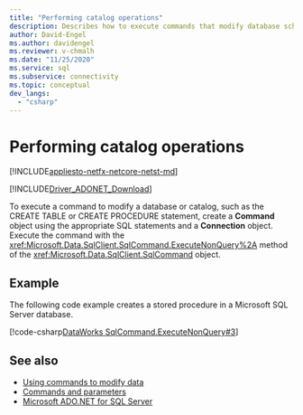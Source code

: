 ```yaml
---
title: "Performing catalog operations"
description: Describes how to execute commands that modify database schema.
author: David-Engel
ms.author: davidengel
ms.reviewer: v-chmalh
ms.date: "11/25/2020"
ms.service: sql
ms.subservice: connectivity
ms.topic: conceptual
dev_langs:
  - "csharp"
---
```

# Performing catalog operations

[!INCLUDE[appliesto-netfx-netcore-netst-md](../../includes/appliesto-netfx-netcore-netst-md.md)]

[!INCLUDE[Driver_ADONET_Download](../../includes/driver_adonet_download.md)]

To execute a command to modify a database or catalog, such as the CREATE TABLE or CREATE PROCEDURE statement, create a **Command** object using the appropriate SQL statements and a **Connection** object. Execute the command with the <xref:Microsoft.Data.SqlClient.SqlCommand.ExecuteNonQuery%2A> method of the <xref:Microsoft.Data.SqlClient.SqlCommand> object.

## Example

The following code example creates a stored procedure in a Microsoft SQL Server database.

[!code-csharp[DataWorks SqlCommand.ExecuteNonQuery#3](~/../sqlclient/doc/samples/SqlCommand_ExecuteNonQuery_SP_DML.cs#3)]

## See also

- [Using commands to modify data](use-commands-to-modify-data.md)
- [Commands and parameters](commands-parameters.md)
- [Microsoft ADO.NET for SQL Server](microsoft-ado-net-sql-server.md)
